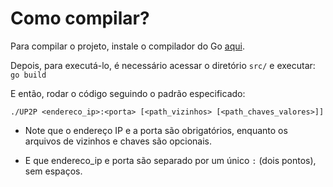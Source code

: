 # Como compilar?

Para compilar o projeto, instale o compilador do Go [aqui](https://go.dev/dl/).

Depois, para executá-lo, é necessário acessar o diretório `src/` e executar:
`go build`

E então, rodar o código seguindo o padrão especificado:

`./UP2P <endereco_ip>:<porta> [<path_vizinhos> [<path_chaves_valores>]]`

- Note que o endereço IP e a porta são obrigatórios, enquanto os arquivos de vizinhos e chaves são opcionais.

- E que endereco_ip e porta são separado por um único `:` (dois pontos), sem espaços.
